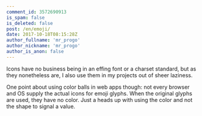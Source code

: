 ```yaml
---
comment_id: 3572690913
is_spam: false
is_deleted: false
post: /en/emoji/
date: 2017-10-18T08:15:28Z
author_fullname: 'mr_progo'
author_nickname: 'mr_progo'
author_is_anon: false
---
```


<p>Icons have no business being in an effing font or a charset standard, but as they nonetheless are, I also use them in my projects out of sheer laziness.</p><p>One point about using color balls in web apps though: not every browser and OS supply the actual icons for emoji glyphs. When the original glyphs are used, they have no color. Just a heads up with using the color and not the shape to signal a value.</p>
